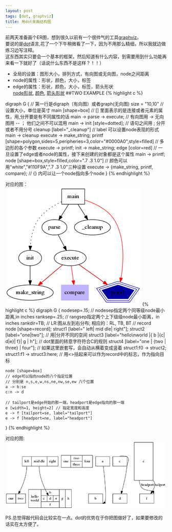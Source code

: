 ```yaml
---
layout: post
tags: [dot, graphviz]
title: 用dot来画结构图
---
```


前两天准备画个ER图，想到很久以前有一个很帅气的工具[graphviz](http://www.graphviz.org)。  
要说的是[dot](http://www.graphviz.org/doc/info/lang.html)语言,花了一个下午稍微看了一下，因为不用那么精细，所以我就边做练习边写注释。  
这东西其实只要会一个基本的框架，然后知道有什么内容，到需要用到什么功能再来看一下就好了（话说什么东西不是这样？！！）  

- 全局的设置：图形大小，排列方式，有向图或无向图，node之间距离
- node的属性：形状，颜色，大小，标签
- edge的属性：形状，颜色，大小，标签，箭头形状  
    [node形状](http://graphviz.org/content/node-shapes),
[颜色](http://graphviz.org/content/color-names),
[箭头形状](http://graphviz.org/content/arrow-shapes)
##TWO EXAMPLE
{% highlight c %}

digraph G {    // 第一行是digraph（有向图）或者graph(无向图)
    size = "10,10"   // 设置大小，单位是英寸
    main [shape=box] // [] 里面表示的是连接或者元素的属性，用,分开要是有不同属性的话
    main -> parse -> execute;   // 有向图用 -> 无向图用 -- ； 他们之间不可以混用
    main -> init [style=dotted];            //  语句之间用 ;  分开   或者不用分号
    cleanup [label="_cleanup"] // label 可以设置node表现的形式
    main -> cleanup
    execute -> make_string;
    printf [shape=polygon,sides=5,peripheries=3,color="#0000A0",style=filled] // 多边形的各个参数
    execute -> printf;
    init -> make_string;
    edge [color=red] // 一旦设置了edge或者node的属性，接下来创建的对象都是这个属性
    main -> printf;
    node [shape=box,style=filled,color=".7 .3 1.0"] // 颜色可以用"white","#110F9A",".7 .3 1.0"三种设置
    execute -> {make_string, printf, compare}; // {} 内可以让一个node指向多个node
}
{% endhighlight %}

对应的图：  
![dot1](/resource/dot1.png)
{% highlight c %}
digraph G {
    nodesep=.15;  //  nodesep指定两个同等级node最小距离,in inches
    ranksep=.25;     //  rangsep指定两个上下级级node最小距离，in inches
    rankdir=TB; // LR:图从左到右分布; 相应的：RL, TB, BT
    // record  
    node [shape=record];
    struct1 [label="<f0> left|<f1> mid dle|<f2> right"];
    struct2 [label="one|two"]; // 用|分开不同的空间
    struct3 [label="hello\nworld |{ b |{c|<here> d|e}| f}| g | h"]; // dot里面的转意字符符合C的规则
    struct4 [label="one | {two | three} | four"];  // 如果这里嵌套写，会自动从横着变成竖着
    struct1:f0 -> struct2;
    struct1:f1 -> struct3:here;  // 用<>括起来可以作为record中的标志，作为指向目标

    node [shape=box]
    // edge可以指向node的八个指定位置
    // 分别是 n,s,e,w,ns,ne,nw,se,ew 八个位置
    a -> b:se
    c:n -> d

    // tailport是edge开始的那一端，headport是edge指向的那一端
    e [width=1, height=2] // 指定宽度和高度
    e -> f [tailport=se, label="tailport"]
    e -> f [headport=ne, label="headport"]
}
{% endhighlight %}

对应的图:  
![dot2](/resource/dot2.png)

PS.总觉得敲代码会比较实在一点。dot的优势在于你把图做好了，如果要修改的话实在太方便了。
